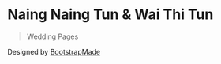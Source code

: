 # Naing Naing Tun & Wai Thi Tun
> Wedding Pages


Designed by <a href='https://bootstrapmade.com/'>BootstrapMade</a>
